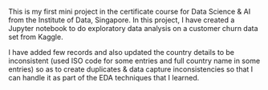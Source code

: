 This is my first mini project in the certificate course for Data Science & AI from the Institute of Data, Singapore. 
In this project, I have created a Jupyter notebook to do exploratory data analysis on a customer churn data set from Kaggle. 

I have added few records and also updated the country details to be inconsistent (used ISO code for some entries and full country name in some entries) so as to create duplicates & data capture inconsistencies so that I can handle it as part of the EDA techniques that I learned.
